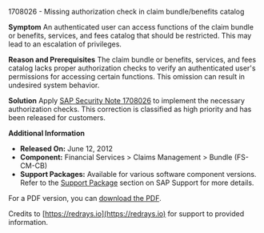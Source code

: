 1708026 - Missing authorization check in claim bundle/benefits catalog

**Symptom**
An authenticated user can access functions of the claim bundle or benefits, services, and fees catalog that should be restricted. This may lead to an escalation of privileges.

**Reason and Prerequisites**
The claim bundle or benefits, services, and fees catalog lacks proper authorization checks to verify an authenticated user's permissions for accessing certain functions. This omission can result in undesired system behavior.

**Solution**
Apply [SAP Security Note 1708026](https://notesdownloads.sap.com/note/0040000010148882017) to implement the necessary authorization checks. This correction is classified as high priority and has been released for customers.

**Additional Information**
- **Released On:** June 12, 2012
- **Component:** Financial Services > Claims Management > Bundle (FS-CM-CB)
- **Support Packages:** Available for various software component versions. Refer to the [Support Package](https://me.sap.com/supportpackage/SAPK-60022ININSURANC) section on SAP Support for more details.

For a PDF version, you can [download the PDF](https://userapps.support.sap.com/sap/support/sfm/notes/print/0001708026?language=en-US&token=8F4EC6130AD772411B2E342E75947D07).

Credits to [https://redrays.io](https://redrays.io) for support to provided information.